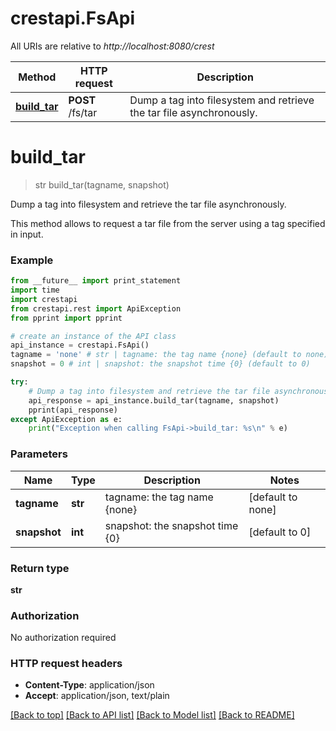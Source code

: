 # crestapi.FsApi

All URIs are relative to *http://localhost:8080/crest*

Method | HTTP request | Description
------------- | ------------- | -------------
[**build_tar**](FsApi.md#build_tar) | **POST** /fs/tar | Dump a tag into filesystem and retrieve the tar file asynchronously.


# **build_tar**
> str build_tar(tagname, snapshot)

Dump a tag into filesystem and retrieve the tar file asynchronously.

This method allows to request a tar file from the server using a tag specified in input.

### Example 
```python
from __future__ import print_statement
import time
import crestapi
from crestapi.rest import ApiException
from pprint import pprint

# create an instance of the API class
api_instance = crestapi.FsApi()
tagname = 'none' # str | tagname: the tag name {none} (default to none)
snapshot = 0 # int | snapshot: the snapshot time {0} (default to 0)

try: 
    # Dump a tag into filesystem and retrieve the tar file asynchronously.
    api_response = api_instance.build_tar(tagname, snapshot)
    pprint(api_response)
except ApiException as e:
    print("Exception when calling FsApi->build_tar: %s\n" % e)
```

### Parameters

Name | Type | Description  | Notes
------------- | ------------- | ------------- | -------------
 **tagname** | **str**| tagname: the tag name {none} | [default to none]
 **snapshot** | **int**| snapshot: the snapshot time {0} | [default to 0]

### Return type

**str**

### Authorization

No authorization required

### HTTP request headers

 - **Content-Type**: application/json
 - **Accept**: application/json, text/plain

[[Back to top]](#) [[Back to API list]](../README.md#documentation-for-api-endpoints) [[Back to Model list]](../README.md#documentation-for-models) [[Back to README]](../README.md)

